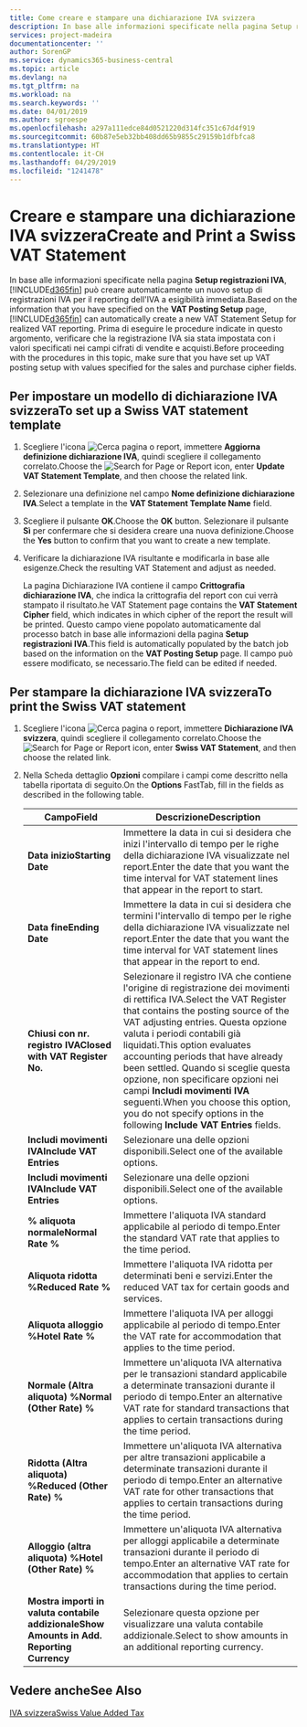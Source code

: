 ```yaml
---
title: Come creare e stampare una dichiarazione IVA svizzera
description: In base alle informazioni specificate nella pagina Setup registrazioni IVA, Business Central può creare automaticamente un nuovo setup di registrazioni IVA per il reporting dell'IVA a esigibilità immediata. Prima di eseguire le procedure indicate in questo argomento, verificare che la registrazione IVA sia stata impostata con i valori specificati nei campi cifrati di vendite e acquisti.
services: project-madeira
documentationcenter: ''
author: SorenGP
ms.service: dynamics365-business-central
ms.topic: article
ms.devlang: na
ms.tgt_pltfrm: na
ms.workload: na
ms.search.keywords: ''
ms.date: 04/01/2019
ms.author: sgroespe
ms.openlocfilehash: a297a111edce84d0521220d314fc351c67d4f919
ms.sourcegitcommit: 60b87e5eb32bb408dd65b9855c29159b1dfbfca8
ms.translationtype: HT
ms.contentlocale: it-CH
ms.lasthandoff: 04/29/2019
ms.locfileid: "1241478"
---
```

# <a name="create-and-print-a-swiss-vat-statement"></a><span data-ttu-id="31b1f-104">Creare e stampare una dichiarazione IVA svizzera</span><span class="sxs-lookup"><span data-stu-id="31b1f-104">Create and Print a Swiss VAT Statement</span></span>
<span data-ttu-id="31b1f-105">In base alle informazioni specificate nella pagina **Setup registrazioni IVA**, [!INCLUDE[d365fin](../../includes/d365fin_md.md)] può creare automaticamente un nuovo setup di registrazioni IVA per il reporting dell'IVA a esigibilità immediata.</span><span class="sxs-lookup"><span data-stu-id="31b1f-105">Based on the information that you have specified on the **VAT Posting Setup** page, [!INCLUDE[d365fin](../../includes/d365fin_md.md)] can automatically create a new VAT Statement Setup for realized VAT reporting.</span></span> <span data-ttu-id="31b1f-106">Prima di eseguire le procedure indicate in questo argomento, verificare che la registrazione IVA sia stata impostata con i valori specificati nei campi cifrati di vendite e acquisti.</span><span class="sxs-lookup"><span data-stu-id="31b1f-106">Before proceeding with the procedures in this topic, make sure that you have set up VAT posting setup with values specified for the sales and purchase cipher fields.</span></span>  

## <a name="to-set-up-a-swiss-vat-statement-template"></a><span data-ttu-id="31b1f-107">Per impostare un modello di dichiarazione IVA svizzera</span><span class="sxs-lookup"><span data-stu-id="31b1f-107">To set up a Swiss VAT statement template</span></span>  

1.  <span data-ttu-id="31b1f-108">Scegliere l'icona ![Cerca pagina o report](../../media/ui-search/search_small.png "icona Cerca pagina o report"), immettere **Aggiorna definizione dichiarazione IVA**, quindi scegliere il collegamento correlato.</span><span class="sxs-lookup"><span data-stu-id="31b1f-108">Choose the ![Search for Page or Report](../../media/ui-search/search_small.png "Search for Page or Report icon") icon, enter **Update VAT Statement Template**, and then choose the related link.</span></span>  
2.  <span data-ttu-id="31b1f-109">Selezionare una definizione nel campo **Nome definizione dichiarazione IVA**.</span><span class="sxs-lookup"><span data-stu-id="31b1f-109">Select a template in the **VAT Statement Template Name** field.</span></span>
3.  <span data-ttu-id="31b1f-110">Scegliere il pulsante **OK**.</span><span class="sxs-lookup"><span data-stu-id="31b1f-110">Choose the **OK** button.</span></span> <span data-ttu-id="31b1f-111">Selezionare il pulsante **Sì** per confermare che si desidera creare una nuova definizione.</span><span class="sxs-lookup"><span data-stu-id="31b1f-111">Choose the **Yes** button to confirm that you want to create a new template.</span></span>  
4.  <span data-ttu-id="31b1f-112">Verificare la dichiarazione IVA risultante e modificarla in base alle esigenze.</span><span class="sxs-lookup"><span data-stu-id="31b1f-112">Check the resulting VAT Statement and adjust as needed.</span></span>  

     <span data-ttu-id="31b1f-113">La pagina Dichiarazione IVA contiene il campo **Crittografia dichiarazione IVA**, che indica la crittografia del report con cui verrà stampato il risultato.</span><span class="sxs-lookup"><span data-stu-id="31b1f-113">he VAT Statement page contains the **VAT Statement Cipher** field, which indicates in which cipher of the report the result will be printed.</span></span> <span data-ttu-id="31b1f-114">Questo campo viene popolato automaticamente dal processo batch in base alle informazioni della pagina **Setup registrazioni IVA**.</span><span class="sxs-lookup"><span data-stu-id="31b1f-114">This field is automatically populated by the batch job based on the information on the **VAT Posting Setup** page.</span></span> <span data-ttu-id="31b1f-115">Il campo può essere modificato, se necessario.</span><span class="sxs-lookup"><span data-stu-id="31b1f-115">The field can be edited if needed.</span></span>  

## <a name="to-print-the-swiss-vat-statement"></a><span data-ttu-id="31b1f-116">Per stampare la dichiarazione IVA svizzera</span><span class="sxs-lookup"><span data-stu-id="31b1f-116">To print the Swiss VAT statement</span></span>  

1.  <span data-ttu-id="31b1f-117">Scegliere l'icona ![Cerca pagina o report](../../media/ui-search/search_small.png "icona Cerca pagina o report"), immettere **Dichiarazione IVA svizzera**, quindi scegliere il collegamento correlato.</span><span class="sxs-lookup"><span data-stu-id="31b1f-117">Choose the ![Search for Page or Report](../../media/ui-search/search_small.png "Search for Page or Report icon") icon, enter **Swiss VAT Statement**, and then choose the related link.</span></span>  
2.  <span data-ttu-id="31b1f-118">Nella Scheda dettaglio **Opzioni** compilare i campi come descritto nella tabella riportata di seguito.</span><span class="sxs-lookup"><span data-stu-id="31b1f-118">On the **Options** FastTab, fill in the fields as described in the following table.</span></span>  

    |<span data-ttu-id="31b1f-119">Campo</span><span class="sxs-lookup"><span data-stu-id="31b1f-119">Field</span></span>|<span data-ttu-id="31b1f-120">Descrizione</span><span class="sxs-lookup"><span data-stu-id="31b1f-120">Description</span></span>|  
    |---------------------------------|---------------------------------------|  
    |<span data-ttu-id="31b1f-121">**Data inizio**</span><span class="sxs-lookup"><span data-stu-id="31b1f-121">**Starting Date**</span></span>|<span data-ttu-id="31b1f-122">Immettere la data in cui si desidera che inizi l'intervallo di tempo per le righe della dichiarazione IVA visualizzate nel report.</span><span class="sxs-lookup"><span data-stu-id="31b1f-122">Enter the date that you want the time interval for VAT statement lines that appear in the report to start.</span></span>|  
    |<span data-ttu-id="31b1f-123">**Data fine**</span><span class="sxs-lookup"><span data-stu-id="31b1f-123">**Ending Date**</span></span>|<span data-ttu-id="31b1f-124">Immettere la data in cui si desidera che termini l'intervallo di tempo per le righe della dichiarazione IVA visualizzate nel report.</span><span class="sxs-lookup"><span data-stu-id="31b1f-124">Enter the date that you want the time interval for VAT statement lines that appear in the report to end.</span></span>|  
    |<span data-ttu-id="31b1f-125">**Chiusi con nr. registro IVA**</span><span class="sxs-lookup"><span data-stu-id="31b1f-125">**Closed with VAT Register No.**</span></span>|<span data-ttu-id="31b1f-126">Selezionare il registro IVA che contiene l'origine di registrazione dei movimenti di rettifica IVA.</span><span class="sxs-lookup"><span data-stu-id="31b1f-126">Select the VAT Register that contains the posting source of the VAT adjusting entries.</span></span> <span data-ttu-id="31b1f-127">Questa opzione valuta i periodi contabili già liquidati.</span><span class="sxs-lookup"><span data-stu-id="31b1f-127">This option evaluates accounting periods that have already been settled.</span></span> <span data-ttu-id="31b1f-128">Quando si sceglie questa opzione, non specificare opzioni nei campi **Includi movimenti IVA** seguenti.</span><span class="sxs-lookup"><span data-stu-id="31b1f-128">When you choose this option, you do not specify options in the following **Include VAT Entries** fields.</span></span>|  
    |<span data-ttu-id="31b1f-129">**Includi movimenti IVA**</span><span class="sxs-lookup"><span data-stu-id="31b1f-129">**Include VAT Entries**</span></span>|<span data-ttu-id="31b1f-130">Selezionare una delle opzioni disponibili.</span><span class="sxs-lookup"><span data-stu-id="31b1f-130">Select one of the available options.</span></span>|  
    |<span data-ttu-id="31b1f-131">**Includi movimenti IVA**</span><span class="sxs-lookup"><span data-stu-id="31b1f-131">**Include VAT Entries**</span></span>|<span data-ttu-id="31b1f-132">Selezionare una delle opzioni disponibili.</span><span class="sxs-lookup"><span data-stu-id="31b1f-132">Select one of the available options.</span></span>|  
    |<span data-ttu-id="31b1f-133">**% aliquota normale**</span><span class="sxs-lookup"><span data-stu-id="31b1f-133">**Normal Rate %**</span></span>|<span data-ttu-id="31b1f-134">Immettere l'aliquota IVA standard applicabile al periodo di tempo.</span><span class="sxs-lookup"><span data-stu-id="31b1f-134">Enter the standard VAT rate that applies to the time period.</span></span>|  
    |<span data-ttu-id="31b1f-135">**Aliquota ridotta %**</span><span class="sxs-lookup"><span data-stu-id="31b1f-135">**Reduced Rate %**</span></span>|<span data-ttu-id="31b1f-136">Immettere l'aliquota IVA ridotta per determinati beni e servizi.</span><span class="sxs-lookup"><span data-stu-id="31b1f-136">Enter the reduced VAT tax for certain goods and services.</span></span>|  
    |<span data-ttu-id="31b1f-137">**Aliquota alloggio %**</span><span class="sxs-lookup"><span data-stu-id="31b1f-137">**Hotel Rate %**</span></span>|<span data-ttu-id="31b1f-138">Immettere l'aliquota IVA per alloggi applicabile al periodo di tempo.</span><span class="sxs-lookup"><span data-stu-id="31b1f-138">Enter the VAT rate for accommodation that applies to the time period.</span></span>|  
    |<span data-ttu-id="31b1f-139">**Normale (Altra aliquota) %**</span><span class="sxs-lookup"><span data-stu-id="31b1f-139">**Normal (Other Rate) %**</span></span>|<span data-ttu-id="31b1f-140">Immettere un'aliquota IVA alternativa per le transazioni standard applicabile a determinate transazioni durante il periodo di tempo.</span><span class="sxs-lookup"><span data-stu-id="31b1f-140">Enter an alternative VAT rate for standard transactions that applies to certain transactions during the time period.</span></span>|  
    |<span data-ttu-id="31b1f-141">**Ridotta (Altra aliquota) %**</span><span class="sxs-lookup"><span data-stu-id="31b1f-141">**Reduced (Other Rate) %**</span></span>|<span data-ttu-id="31b1f-142">Immettere un'aliquota IVA alternativa per altre transazioni applicabile a determinate transazioni durante il periodo di tempo.</span><span class="sxs-lookup"><span data-stu-id="31b1f-142">Enter an alternative VAT rate for other transactions that applies to certain transactions during the time period.</span></span>|  
    |<span data-ttu-id="31b1f-143">**Alloggio (altra aliquota) %**</span><span class="sxs-lookup"><span data-stu-id="31b1f-143">**Hotel (Other Rate) %**</span></span>|<span data-ttu-id="31b1f-144">Immettere un'aliquota IVA alternativa per alloggi applicabile a determinate transazioni durante il periodo di tempo.</span><span class="sxs-lookup"><span data-stu-id="31b1f-144">Enter an alternative VAT rate for accommodation that applies to certain transactions during the time period.</span></span>|  
    |<span data-ttu-id="31b1f-145">**Mostra importi in valuta contabile addizionale**</span><span class="sxs-lookup"><span data-stu-id="31b1f-145">**Show Amounts in Add. Reporting Currency**</span></span>|<span data-ttu-id="31b1f-146">Selezionare questa opzione per visualizzare una valuta contabile addizionale.</span><span class="sxs-lookup"><span data-stu-id="31b1f-146">Select to show amounts in an additional reporting currency.</span></span>|  

## <a name="see-also"></a><span data-ttu-id="31b1f-147">Vedere anche</span><span class="sxs-lookup"><span data-stu-id="31b1f-147">See Also</span></span>  
 [<span data-ttu-id="31b1f-148">IVA svizzera</span><span class="sxs-lookup"><span data-stu-id="31b1f-148">Swiss Value Added Tax</span></span>](swiss-value-added-tax.md)
